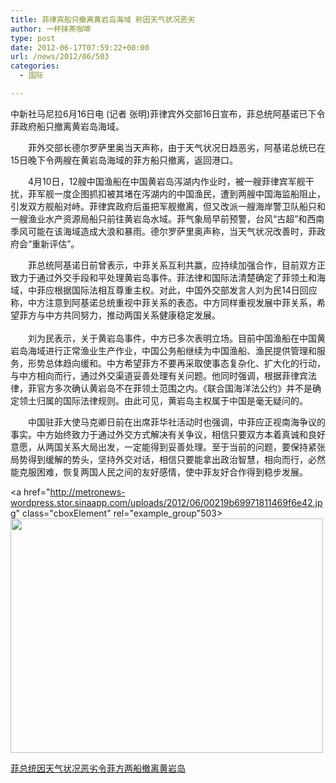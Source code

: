```yaml
---
title: 菲律宾船只撤离黄岩岛海域 称因天气状况恶劣
author: 一杯抹茶咖啡
type: post
date: 2012-06-17T07:59:22+00:00
url: /news/2012/06/503
categories:
  - 国际

---
```

中新社马尼拉6月16日电 (记者 张明)菲律宾外交部16日宣布，菲总统阿基诺已下令菲政府船只撤离黄岩岛海域。

　　菲外交部长德尔罗萨里奥当天声称，由于天气状况日趋恶劣，阿基诺总统已在15日晚下令两艘在黄岩岛海域的菲方船只撤离，返回港口。

　　4月10日，12艘中国渔船在中国黄岩岛泻湖内作业时，被一艘菲律宾军舰干扰，菲军舰一度企图抓扣被其堵在泻湖内的中国渔民，遭到两艘中国海监船阻止，引发双方舰船对峙。菲律宾政府后虽把军舰撤离，但又改派一艘海岸警卫队船只和一艘渔业水产资源局船只前往黄岩岛水域。菲气象局早前预警，台风“古超”和西南季风可能在该海域造成大浪和暴雨。德尔罗萨里奥声称，当天气状况改善时，菲政府会“重新评估”。

　　菲总统阿基诺日前曾表示，中菲关系互利共赢，应持续加强合作，目前双方正致力于通过外交手段和平处理黄岩岛事件。菲法律和国际法清楚确定了菲领土和海域，中菲应根据国际法相互尊重主权。对此，中国外交部发言人刘为民14日回应称，中方注意到阿基诺总统重视中菲关系的表态。中方同样重视发展中菲关系，希望菲方与中方共同努力，推动两国关系健康稳定发展。   
   
　　刘为民表示，关于黄岩岛事件，中方已多次表明立场。目前中国渔船在中国黄岩岛海域进行正常渔业生产作业，中国公务船继续为中国渔船、渔民提供管理和服务，形势总体趋向缓和。中方希望菲方不要再采取使事态复杂化、扩大化的行动，与中方相向而行，通过外交渠道妥善处理有关问题。他同时强调，根据菲律宾法律，菲官方多次确认黄岩岛不在菲领土范围之内。《联合国海洋法公约》并不是确定领土归属的国际法律规则。由此可见，黄岩岛主权属于中国是毫无疑问的。

　　中国驻菲大使马克卿日前在出席菲华社活动时也强调，中菲应正视南海争议的事实。中方始终致力于通过外交方式解决有关争议，相信只要双方本着真诚和良好意愿，从两国关系大局出发，一定能得到妥善处理。至于当前的问题，要保持紧张局势得到缓解的势头，坚持外交对话，相信只要能拿出政治智慧，相向而行，必然能克服困难，恢复两国人民之间的友好感情，使中菲友好合作得到稳步发展。

<a href="http://metronews-wordpress.stor.sinaapp.com/uploads/2012/06/00219b69971811469f6e42.jpg" class="cboxElement" rel="example_group"503><img class="aligncenter size-full wp-image-505" title="00219b69971811469f6e42" src="http://metronews-wordpress.stor.sinaapp.com/uploads/2012/06/00219b69971811469f6e42.jpg" alt="" width="500" height="375" /></a>

[菲总统因天气状况恶劣令菲方两船撤离黄岩岛][1]

 [1]: http://you.video.sina.com.cn/api/sinawebApi/outplayrefer.php/vid=79421983_1_ak61TyFqCWXK+l1lHz2stqkM7KQNt6nknynt71+iJAlRVQmGborfO4kK5yDSAs5L+W8/s.swf